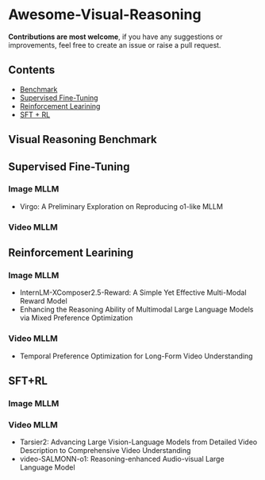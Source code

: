 # Awesome-Visual-Reasoning

**Contributions are most welcome**, if you have any suggestions or improvements, feel free to create an issue or raise a pull request.

## Contents
 - [Benchmark](#Visual-Reasoning-Benchmark)
 - [Supervised Fine-Tuning](#Supervised-Fine-Tuning)
 - [Reinforcement Learining](#Reinforcement-Learining)
 - [SFT + RL](##SFT+RL)


## Visual Reasoning Benchmark

## Supervised Fine-Tuning
### Image MLLM
- Virgo: A Preliminary Exploration on Reproducing o1-like MLLM
### Video MLLM

## Reinforcement Learining

### Image MLLM
- InternLM-XComposer2.5-Reward: A Simple Yet Effective Multi-Modal Reward Model
- Enhancing the Reasoning Ability of Multimodal Large Language Models via Mixed Preference Optimization

### Video MLLM

- Temporal Preference Optimization for Long-Form Video Understanding
## SFT+RL

### Image MLLM

### Video MLLM
- Tarsier2: Advancing Large Vision-Language Models from Detailed Video Description to Comprehensive Video Understanding
- video-SALMONN-o1: Reasoning-enhanced Audio-visual Large Language Model
